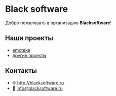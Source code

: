 # Black software

Добро пожаловать в организацию **Blacksoftware**!

## Наши проекты

- [emoteka](https://github.com/blacksoftware-ru/emoteka)
- [другие проекты](https://github.com/blacksoftware-ru)

## Контакты

- 🌐 http://blacksoftware.ru
- 📧 info@blacksoftware.ru 
